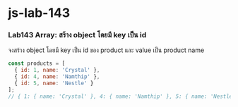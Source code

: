 # js-lab-143
### Lab143 Array: สร้าง object โดยมี key เป็น id
จงสร้าง object โดยมี key เป็น id ของ product และ value เป็น product name

```JavaScript
const products = [
  { id: 1, name: 'Crystal' },
  { id: 4, name: 'Namthip' },
  { id: 5, name: 'Nestle' }
];
// { 1: { name: 'Crystal' }, 4: { name: 'Namthip' }, 5: { name: 'Nestle' } };
```
